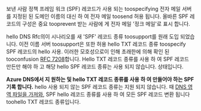 보낸 사람 정책 프레임 워크 (SPF) 레코드가 사용 되는 toospecifying 전자 메일 서버를 지정된 된 도메인 이름의 대신 하 여 전자 메일 toosend 허용 됩니다.  올바른 SPF 레코드의 구성은 중요 tooprevent 받는 사람에 게 전자 메일 '정크 메일'로 표시 합니다.

hello DNS Rfc의이 시나리오를 새 'SPF' 레코드 종류 toosupport를 원래 도입 되었습니다. 이전 이름 서버 toosupport은 또한 허용 hello TXT 레코드 종류 toospecify SPF 레코드의 hello 사용.  이러한 모호성으로이 인해 초래한에 의해 확인 된 tooconfusion [RFC 7208](http://tools.ietf.org/html/rfc7208#section-3.1)합니다.  Hello TXT 레코드 종류를 사용 하 여 SPF 레코드 만든만 해야 하 고 해당 hello SPF 레코드 종류는 사용 되지 않습니다. 상태입니다.

**Azure DNS에서 지 원하는 및 hello TXT 레코드 종류를 사용 하 여 만들어야 하는 SPF 기록 합니다.** hello 사용 되지 않는 SPF 레코드 종류는 지원 되지 않습니다. 때 [DNS 영역 파일을 가져와](../articles/dns/dns-import-export.md), SPF hello 레코드 종류를 사용 하 여 모든 SPF 레코드 변환 됩니다 toohello TXT 레코드 종류입니다.
